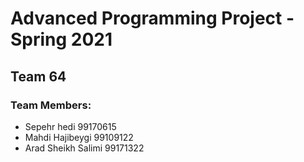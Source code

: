 # Advanced Programming Project - Spring 2021
## Team 64

### Team Members:
- Sepehr hedi 99170615
- Mahdi Hajibeygi 99109122
- Arad Sheikh Salimi 99171322
